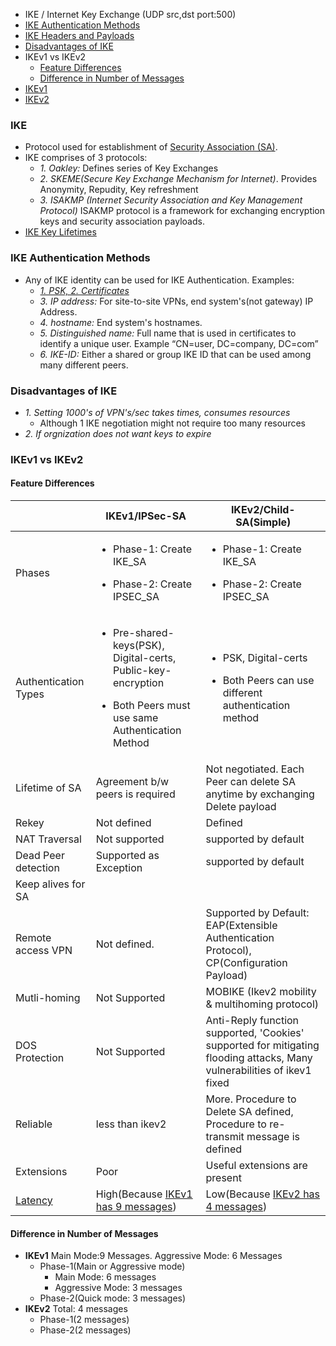 - IKE / Internet Key Exchange (UDP src,dst port:500)
- [IKE Authentication Methods](#auth)
- [IKE Headers and Payloads](IKE_Headers_Payloads)
- [Disadvantages of IKE](#dis)
- IKEv1 vs IKEv2
  - [Feature Differences](#fd)
  - [Difference in Number of Messages](#nom)
- [IKEv1](IKEv1)
- [IKEv2](IKEv2)

### IKE
- Protocol used for establishment of [Security Association (SA)](/Networking/OSI-Layers/Layer-3/VPN/Terms).
- IKE comprises of 3 protocols:
  - *1. Oakley:* Defines series of Key Exchanges
  - *2. SKEME(Secure Key Exchange Mechanism for Internet)*. Provides Anonymity, Repudity, Key refreshment
  - *3. ISAKMP (Internet Security Association and Key Management Protocol)* ISAKMP protocol is a framework for exchanging encryption keys and security association payloads.
- [IKE Key Lifetimes](/Networking/OSI-Layers/Layer-3/VPN/Terms)

<a name=auth></a>
### IKE Authentication Methods
- Any of IKE identity can be used for IKE Authentication. Examples:
  - _[1. PSK, 2. Certificates](/Networking/OSI-Layers/Layer-3/Security/AAA_Authentication_Authorization_Accounting/Authentication/Type_Of_Authentication)_
  - _3. IP address:_ For site-to-site VPNs, end system's(not gateway) IP Address.
  - _4. hostname:_ End system's hostnames.
  - _5. Distinguished name:_ Full name that is used in certificates to identify a unique user. Example “CN=user, DC=company, DC=com”
  - _6. IKE-ID:_ Either a shared or group IKE ID that can be used among many different peers.

<a name=dis></a>
### Disadvantages of IKE
- _1. Setting 1000's of VPN's/sec takes times, consumes resources_
  - Although 1 IKE negotiation might not require too many resources
- _2. If orgnization does not want keys to expire_

### IKEv1 vs IKEv2
<a name=fd></a>
#### Feature Differences

||IKEv1/IPSec-SA|IKEv2/Child-SA(Simple)|
|---|---|---|
|Phases|<ul><li>Phase-1: Create IKE_SA</li></ul><ul><li>Phase-2: Create IPSEC_SA</li><ul>|<ul><li>Phase-1: Create IKE_SA</li></ul><ul><li>Phase-2: Create IPSEC_SA</li></ul>|
|Authentication Types|<ul><li>Pre-shared-keys(PSK), Digital-certs, Public-key-encryption</li></ul><ul><li>Both Peers must use same Authentication Method</li></ul>|<ul><li>PSK, Digital-certs</li></ul><ul><li>Both Peers can use different authentication method</li></ul>|
|Lifetime of SA|Agreement b/w peers is required|Not negotiated. Each Peer can delete SA anytime by exchanging Delete payload|
|Rekey|Not defined|Defined|
|NAT Traversal|Not supported|supported by default|
|Dead Peer detection|Supported as Exception|supported by default|
|Keep alives for SA||
|Remote access VPN|Not defined.|Supported by Default: EAP(Extensible Authentication Protocol), CP(Configuration Payload)|
|Mutli-homing|Not Supported|MOBIKE (Ikev2 mobility & multihoming protocol) |
|DOS Protection|Not Supported|Anti-Reply function supported, 'Cookies' supported for mitigating flooding attacks, Many vulnerabilities of ikev1 fixed|
|Reliable|less than ikev2|More. Procedure to Delete SA defined, Procedure to re-transmit message is defined|
|Extensions|Poor|Useful extensions are present|
|[Latency](/System-Design/Concepts/Terms)|High(Because [IKEv1 has 9 messages](..))|Low(Because [IKEv2 has 4 messages](..))|
  
<a name=nom></a>
#### Difference in Number of Messages
- **IKEv1** Main Mode:9 Messages. Aggressive Mode: 6 Messages
  - Phase-1(Main or Aggressive mode)
    - Main Mode: 6 messages
    - Aggressive Mode: 3 messages
  - Phase-2(Quick mode: 3 messages)
- **IKEv2** Total: 4 messages
  - Phase-1(2 messages)
  - Phase-2(2 messages)
